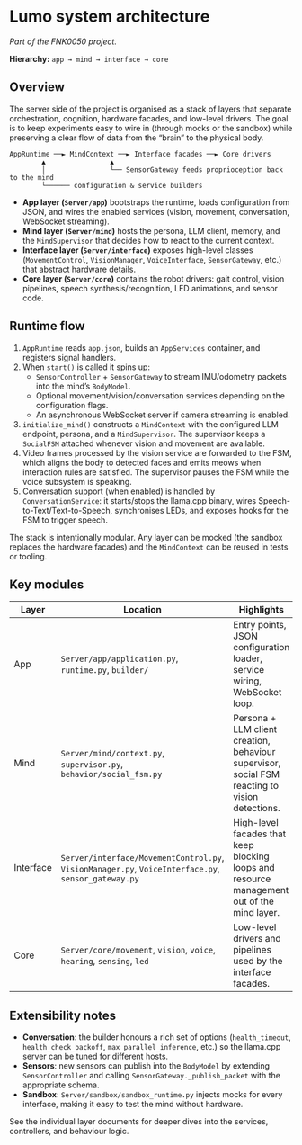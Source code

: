 # Lumo system architecture

*Part of the FNK0050 project.*

**Hierarchy:** `app → mind → interface → core`

## Overview

The server side of the project is organised as a stack of layers that separate orchestration,
cognition, hardware facades, and low-level drivers. The goal is to keep experiments easy to wire
in (through mocks or the sandbox) while preserving a clear flow of data from the “brain” to the
physical body.

```
AppRuntime ──► MindContext ──► Interface facades ──► Core drivers
        ▲                ▲
        │                └── SensorGateway feeds proprioception back to the mind
        └────── configuration & service builders
```

- **App layer (`Server/app`)** bootstraps the runtime, loads configuration from JSON, and wires the
  enabled services (vision, movement, conversation, WebSocket streaming).
- **Mind layer (`Server/mind`)** hosts the persona, LLM client, memory, and the
  `MindSupervisor` that decides how to react to the current context.
- **Interface layer (`Server/interface`)** exposes high-level classes (`MovementControl`,
  `VisionManager`, `VoiceInterface`, `SensorGateway`, etc.) that abstract hardware details.
- **Core layer (`Server/core`)** contains the robot drivers: gait control, vision pipelines,
  speech synthesis/recognition, LED animations, and sensor code.

## Runtime flow

1. `AppRuntime` reads `app.json`, builds an `AppServices` container, and registers signal handlers.
2. When `start()` is called it spins up:
   - `SensorController` + `SensorGateway` to stream IMU/odometry packets into the mind’s
     `BodyModel`.
   - Optional movement/vision/conversation services depending on the configuration flags.
   - An asynchronous WebSocket server if camera streaming is enabled.
3. `initialize_mind()` constructs a `MindContext` with the configured LLM endpoint, persona, and a
   `MindSupervisor`. The supervisor keeps a `SocialFSM` attached whenever vision and movement are
   available.
4. Video frames processed by the vision service are forwarded to the FSM, which aligns the body to
   detected faces and emits meows when interaction rules are satisfied. The supervisor pauses the
   FSM while the voice subsystem is speaking.
5. Conversation support (when enabled) is handled by `ConversationService`: it starts/stops the
   llama.cpp binary, wires Speech-to-Text/Text-to-Speech, synchronises LEDs, and exposes hooks for
   the FSM to trigger speech.

The stack is intentionally modular. Any layer can be mocked (the sandbox replaces the hardware
facades) and the `MindContext` can be reused in tests or tooling.

## Key modules

| Layer | Location | Highlights |
| ----- | -------- | ---------- |
| App | `Server/app/application.py`, `runtime.py`, `builder/` | Entry points, JSON configuration loader, service wiring, WebSocket loop. |
| Mind | `Server/mind/context.py`, `supervisor.py`, `behavior/social_fsm.py` | Persona + LLM client creation, behaviour supervisor, social FSM reacting to vision detections. |
| Interface | `Server/interface/MovementControl.py`, `VisionManager.py`, `VoiceInterface.py`, `sensor_gateway.py` | High-level facades that keep blocking loops and resource management out of the mind layer. |
| Core | `Server/core/movement`, `vision`, `voice`, `hearing`, `sensing`, `led` | Low-level drivers and pipelines used by the interface facades. |

## Extensibility notes

- **Conversation**: the builder honours a rich set of options (`health_timeout`,
  `health_check_backoff`, `max_parallel_inference`, etc.) so the llama.cpp server can be tuned for
  different hosts.
- **Sensors**: new sensors can publish into the `BodyModel` by extending `SensorController` and
  calling `SensorGateway._publish_packet` with the appropriate schema.
- **Sandbox**: `Server/sandbox/sandbox_runtime.py` injects mocks for every interface, making it easy
  to test the mind without hardware.

See the individual layer documents for deeper dives into the services, controllers, and behaviour
logic.
